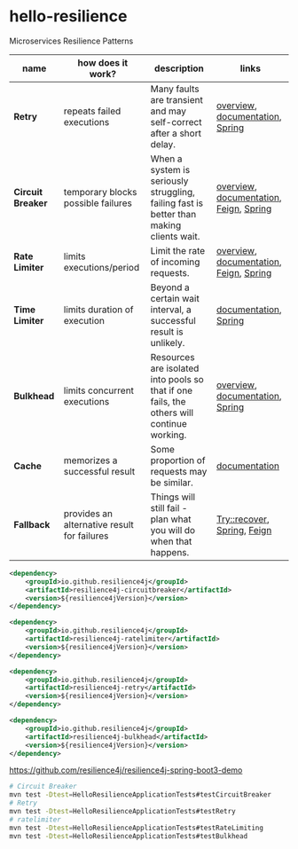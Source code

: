 # hello-resilience

Microservices Resilience Patterns

| name                | how does it work?                           | description                                                                               | links                                                                                                                                                                                                                                                                                                           |
|---------------------|---------------------------------------------|-------------------------------------------------------------------------------------------|-----------------------------------------------------------------------------------------------------------------------------------------------------------------------------------------------------------------------------------------------------------------------------------------------------------------|
| **Retry**           | repeats failed executions                   | Many faults are transient and may self-correct after a short delay.                       | [overview](https://github.com/resilience4j/resilience4j?tab=readme-ov-file#circuitbreaker-retry-fallback), [documentation](https://resilience4j.readme.io/docs/retry), [Spring](https://resilience4j.readme.io/docs/getting-started-3#annotations)                                                              |
| **Circuit Breaker** | temporary blocks possible failures          | When a system is seriously struggling, failing fast is better than making clients wait.   | [overview](https://github.com/resilience4j/resilience4j?tab=readme-ov-file#circuitbreaker-retry-fallback), [documentation](https://resilience4j.readme.io/docs/circuitbreaker), [Feign](https://resilience4j.readme.io/docs/feign), [Spring](https://resilience4j.readme.io/docs/getting-started-3#annotations) |
| **Rate Limiter**    | limits executions/period                    | Limit the rate of incoming requests.                                                      | [overview](https://github.com/resilience4j/resilience4j?tab=readme-ov-file#ratelimiter), [documentation](https://resilience4j.readme.io/docs/ratelimiter), [Feign](https://resilience4j.readme.io/docs/feign), [Spring](https://resilience4j.readme.io/docs/getting-started-3#annotations)                      |
| **Time Limiter**    | limits duration of execution                | Beyond a certain wait interval, a successful result is unlikely.                          | [documentation](https://resilience4j.readme.io/docs/timeout), [Spring](https://resilience4j.readme.io/docs/getting-started-3#annotations)                                                                                                                                                                       |
| **Bulkhead**        | limits concurrent executions                | Resources are isolated into pools so that if one fails, the others will continue working. | [overview](https://github.com/resilience4j/resilience4j?tab=readme-ov-file#bulkhead), [documentation](https://resilience4j.readme.io/docs/bulkhead), [Spring](https://resilience4j.readme.io/docs/getting-started-3#annotations)                                                                                |
| **Cache**           | memorizes a successful result               | Some proportion of requests may be similar.                                               | [documentation](https://resilience4j.readme.io/docs/cache)                                                                                                                                                                                                                                                      |
| **Fallback**        | provides an alternative result for failures | Things will still fail - plan what you will do when that happens.                         | [Try::recover](https://github.com/resilience4j/resilience4j?tab=readme-ov-file#circuitbreaker-retry-fallback), [Spring](https://resilience4j.readme.io/docs/getting-started-3#section-annotations), [Feign](https://resilience4j.readme.io/docs/feign)                                                          |


```xml
<dependency>
    <groupId>io.github.resilience4j</groupId>
    <artifactId>resilience4j-circuitbreaker</artifactId>
    <version>${resilience4jVersion}</version>
</dependency>
```
```xml
<dependency>
    <groupId>io.github.resilience4j</groupId>
    <artifactId>resilience4j-ratelimiter</artifactId>
    <version>${resilience4jVersion}</version>
</dependency>
```
```xml
<dependency>
    <groupId>io.github.resilience4j</groupId>
    <artifactId>resilience4j-retry</artifactId>
    <version>${resilience4jVersion}</version>
</dependency>
```
```xml
<dependency>
    <groupId>io.github.resilience4j</groupId>
    <artifactId>resilience4j-bulkhead</artifactId>
    <version>${resilience4jVersion}</version>
</dependency>
```

https://github.com/resilience4j/resilience4j-spring-boot3-demo

```sh
# Circuit Breaker
mvn test -Dtest=HelloResilienceApplicationTests#testCircuitBreaker
# Retry
mvn test -Dtest=HelloResilienceApplicationTests#testRetry
# ratelimiter
mvn test -Dtest=HelloResilienceApplicationTests#testRateLimiting
mvn test -Dtest=HelloResilienceApplicationTests#testBulkhead
```